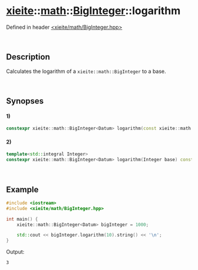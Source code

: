 # [xieite](../../xieite.md)\:\:[math](../../math.md)\:\:[BigInteger<Datum>](../BigInteger.md)\:\:logarithm
Defined in header [<xieite/math/BigInteger.hpp>](../../../include/xieite/math/BigInteger.hpp)

&nbsp;

## Description
Calculates the logarithm of a `xieite::math::BigInteger` to a base.

&nbsp;

## Synopses
#### 1)
```cpp
constexpr xieite::math::BigInteger<Datum> logarithm(const xieite::math::BigInteger<Datum>& base) const;
```
#### 2)
```cpp
template<std::integral Integer>
constexpr xieite::math::BigInteger<Datum> logarithm(Integer base) const;
```

&nbsp;

## Example
```cpp
#include <iostream>
#include <xieite/math/BigInteger.hpp>

int main() {
    xieite::math::BigInteger<Datum> bigInteger = 1000;

    std::cout << bigInteger.logarithm(10).string() << '\n';
}
```
Output:
```
3
```
